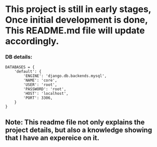 # This project is still in early stages, Once initial development is done, This README.md file will update accordingly.

### DB details:
```
DATABASES = {
    'default': {
        'ENGINE': 'django.db.backends.mysql',
        'NAME': 'core',
        'USER': 'root',
        'PASSWORD': 'root',
        'HOST': 'localhost',
        'PORT': 3306,
    }
}
```

## Note: This readme file not only explains the project details, but also a knowledge showing that I have an expereice on it.
